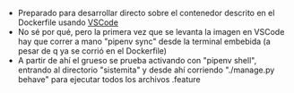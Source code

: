 - Preparado para desarrollar directo sobre el contenedor descrito en el Dockerfile usando [VSCode](https://code.visualstudio.com/docs/remote/containers)
- No sé por qué, pero la primera vez que se levanta la imagen en VSCode hay que correr a mano "pipenv sync" desde la terminal embebida (a pesar de q ya se corrió en el Dockerfile)
- A partir de ahí el grueso se prueba activando con "pipenv shell", entrando al directorio "sistemita" y desde ahí corriendo "./manage.py behave" para ejecutar todos los archivos .feature 